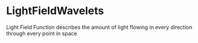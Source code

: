 # LightFieldWavelets
Light Field Function describes the amount of light flowing in every direction through every point in space

